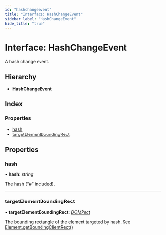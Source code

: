```yaml
---
id: "hashchangeevent"
title: "Interface: HashChangeEvent"
sidebar_label: "HashChangeEvent"
hide_title: "true"
---
```


# Interface: HashChangeEvent

A hash change event.

## Hierarchy

* **HashChangeEvent**

## Index

### Properties

* [hash](hashchangeevent.md#hash)
* [targetElementBoundingRect](hashchangeevent.md#targetelementboundingrect)

## Properties

###  hash

• **hash**: *string*

The hash (“#” included).

___

###  targetElementBoundingRect

• **targetElementBoundingRect**: *[DOMRect](domrect.md)*

The bounding rectangle of the element targeted by hash.
See [Element.getBoundingClientRect()](https://developer.mozilla.org/en-US/docs/Web/API/Element/getBoundingClientRect)
